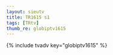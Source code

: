 ```yaml
--- 
layout: sieutv
title: TR1615 s1
tags: [TRtv]
thumb_re: globiptv1615
---
```

{% include tvadv key="globiptv1615" %} 
